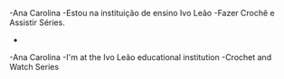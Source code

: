 -Ana Carolina
-Estou na instituição de ensino Ivo Leão 
-Fazer Crochê e Assistir Séries.


*
-Ana Carolina
-I'm at the Ivo Leão educational institution
-Crochet and Watch Series
